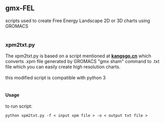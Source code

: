 <br/>
<p>
  <h2>gmx-FEL</h2>

  <p>
    scripts used to create Free Energy Landscape 2D or 3D charts using GROMACS
    <br/>
    <br/>
  <h3> xpm2txt.py </h3>
    The xpm2txt.py is based on a script mentioned at <a href="https://kangsgo.cn/p/gromacs%E4%BD%BF%E7%94%A8pca%E7%BB%98%E5%88%B6%E8%83%BD%E9%87%8F%E6%99%AF%E8%A7%82%E5%9B%BE/"><strong>kangsgo.cn</strong></a> which converts .xpm file generated by GROMACS "gmx sham" command to .txt file which you can easily create high resolution charts.
    <br/>
    <br/>
  this modified script is compatible with python 3
    <br/>
    <br/>
  <h4> Usage </h4>
  to run script:

    python xpm2txt.py -f < input xpm file > -o < output txt file >
 
  </p>
</p>

